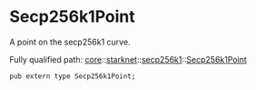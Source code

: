# Secp256k1Point

A point on the secp256k1 curve.

Fully qualified path: [core](./core.md)::[starknet](./core-starknet.md)::[secp256k1](./core-starknet-secp256k1.md)::[Secp256k1Point](./core-starknet-secp256k1-Secp256k1Point.md)

<pre><code class="language-cairo">pub extern type Secp256k1Point;</code></pre>

